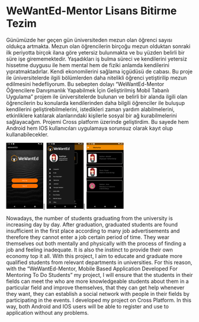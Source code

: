 # WeWantEd-Mentor Lisans Bitirme Tezim

 Günümüzde her geçen gün üniversiteden mezun olan öğrenci sayısı oldukça artmakta. Mezun olan öğrencilerin birçoğu mezun olduktan sonraki ilk periyotta birçok ilana göre yetersiz bulunmakta ve bu yüzden belirli bir süre işe girememektedir. Yaşadıkları iş bulma süreci ve kendilerini yetersiz hissetme duygusu ile hem mental hem de fiziki anlamda kendilerini yıpratmaktadırlar. Kendi ekonomilerini sağlama içgüdüsü de cabası. Bu proje ile üniversitelerde ilgili bölümlerden daha nitelikli öğrenci yetiştirilip mezun edilmesini hedefliyorum. Bu sebepten dolayı “WeWantEd-Mentor Öğrencilere Danışmanlık Yapabilmek İçin Geliştirilmiş Mobil Tabanlı Uygulama” projem ile üniversitelerde bulunan ve belirli bir alanda ilgili olan öğrencilerin bu konularda kendilerinden daha bilgili öğrenciler ile buluşup kendilerini geliştirebilmelerini, istedikleri zaman yardım alabilmelerini, etkinliklere katılarak alanlarındaki kişilerle sosyal bir ağ kurabilmelerini sağlayacağım. Projemi Cross platform üzerinde geliştirdim. Bu sayede hem Android hem IOS kullanıcıları uygulamaya sorunsuz olarak kayıt olup kullanabilecekler.
 
 ![Screenshot](https://github.com/KadriyeAksakal/WeWantEd-Mentor/blob/master/Screenshot/Screenshot_1592097832_min.png)| ![Screenshot](https://github.com/KadriyeAksakal/WeWantEd-Mentor/blob/master/Screenshot/Screenshot_1592098048_min.png)|  ![Screenshot](https://github.com/KadriyeAksakal/WeWantEd-Mentor/blob/master/Screenshot/Screenshot_1592077756_min.png)   
  
   Nowadays, the number of students graduating from the university is increasing day by day. After graduation, graduated students are found insufficient in the first place according to many job advertisements and therefore they cannot enter a job certain period of time. They wear themselves out both mentally and physically with the process of finding a job and feeling inadequate. It is also the instinct to provide their own economy top it all. With this project, I aim to educate and graduate more qualified students from relevant departments in universities. For this reason, with the “WeWantEd-Mentor, Mobile Based Application Developed For Mentoring To Do Students” my project, I will ensure that the students in their fields can meet the who are more knowledgeable students about them in a particular field and improve themselves, that they can get help whenever they want, they can establish a social network with people in their fields by participating in the events. I developed my project on Cross Platform. In this way, both Android and IOS users will be able to register and use to application without any problems.
